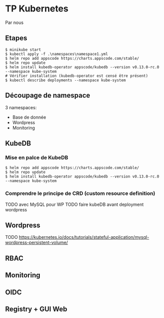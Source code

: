 # TP Kubernetes
Par nous

## Etapes
```
$ minikube start
$ kubectl apply -f .\namespaces\namespace1.yml
$ helm repo add appscode https://charts.appscode.com/stable/
$ helm repo update
$ helm install kubedb-operator appscode/kubedb --version v0.13.0-rc.0 --namespace kube-system
# Vérifier installation (kubedb-operator est censé être présent)
$ kubectl describe deployments --namespace kube-system
```

## Découpage de namespace
3 namespaces:
- Base de donnée
- Wordpress
- Monitoring

## KubeDB
### Mise en palce de KubeDB
```
$ helm repo add appscode https://charts.appscode.com/stable/
$ helm repo update
$ helm install kubedb-operator appscode/kubedb --version v0.13.0-rc.0 --namespace kube-system
```
### Comprendre le principe de CRD (custom resource definition)
TODO avec MySQL pour WP
TODO faire kubeDB avant deployment wordpress
## Wordpress
TODO https://kubernetes.io/docs/tutorials/stateful-application/mysql-wordpress-persistent-volume/
## RBAC
## Monitoring
## OIDC
## Registry + GUI Web
